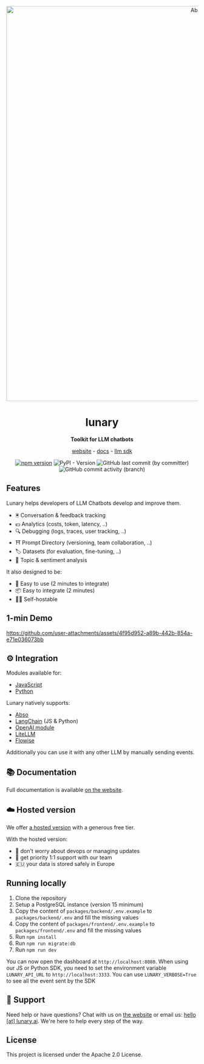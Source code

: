 <div align="center">

<p align="center">
  <img src="https://lunary.ai/banner.jpeg" alt="Abso banner" width=1040 />
</p>

# lunary

**Toolkit for LLM chatbots**

[website](https://lunary.ai) - [docs](https://lunary.ai/docs) - [llm sdk](https://github.com/lunary-ai/abso)

[![npm version](https://badge.fury.io/js/lunary.svg)](https://badge.fury.io/js/lunary) ![PyPI - Version](https://img.shields.io/pypi/v/lunary) ![GitHub last commit (by committer)](https://img.shields.io/github/last-commit/lunary-ai/lunary) ![GitHub commit activity (branch)](https://img.shields.io/github/commit-activity/w/lunary-ai/lunary)

</div>

## Features

Lunary helps developers of LLM Chatbots develop and improve them.

- 🖲️ Conversation & feedback tracking
- 💵 Analytics (costs, token, latency, ..)
- 🔍 Debugging (logs, traces, user tracking, ..)
- ⛩️ Prompt Directory (versioning, team collaboration, ..)
- 🏷️ Datasets (for evaluation, fine-tuning, ..)
- 🧪 Topic & sentiment analysis

It also designed to be:

- 📝 Easy to use (2 minutes to integrate)
- 📦 Easy to integrate (2 minutes)
- 🧑‍💻 Self-hostable

## 1-min Demo

https://github.com/user-attachments/assets/4f95d952-a89b-442b-854a-e71e036073bb

## ⚙️ Integration

Modules available for:

- [JavaScript](https://github.com/lunary-ai/lunary-js)
- [Python](https://github.com/lunary-ai/lunary-py)

Lunary natively supports:

- [Abso](https://github.com/lunary-ai/abso)
- [LangChain](https://lunary.ai/docs/langchain) (JS & Python)
- [OpenAI module](https://lunary.ai/docs/js/openai)
- [LiteLLM](https://docs.litellm.ai/docs/observability/lunary_integration)
- [Flowise](https://lunary.ai/docs/integrations/flowise)

Additionally you can use it with any other LLM by manually sending events.

## 📚 Documentation

Full documentation is available [on the website](https://lunary.ai/docs/intro).

## ☁️ Hosted version

We offer [a hosted version](https://lunary.ai) with a generous free tier.

With the hosted version:

- 👷 don't worry about devops or managing updates
- 🙋 get priority 1:1 support with our team
- 🇪🇺 your data is stored safely in Europe

## Running locally

1. Clone the repository
2. Setup a PostgreSQL instance (version 15 minimum)
3. Copy the content of `packages/backend/.env.example` to `packages/backend/.env` and fill the missing values
4. Copy the content of `packages/frontend/.env.example` to `packages/frontend/.env` and fill the missing values
5. Run `npm install`
6. Run `npm run migrate:db`
7. Run `npm run dev`

You can now open the dashboard at `http://localhost:8080`.
When using our JS or Python SDK, you need to set the environment variable `LUNARY_API_URL` to `http://localhost:3333`. You can use `LUNARY_VERBOSE=True` to see all the event sent by the SDK

## 🙋 Support

Need help or have questions? Chat with us on [the website](https://lunary.ai) or email us: [hello [at] lunary.ai](mailto:hello@lunary.ai). We're here to help every step of the way.

## License

This project is licensed under the Apache 2.0 License.
